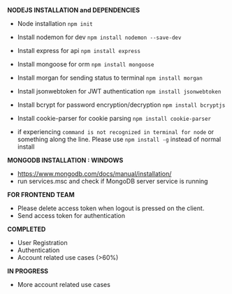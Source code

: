 **NODEJS INSTALLATION and DEPENDENCIES**

- Node installation `npm init`
- Install nodemon for dev `npm install nodemon --save-dev`
- Install express for api `npm install express`
- Install mongoose for orm `npm install mongoose`
- Install morgan for sending status to terminal  `npm install morgan`
- Install jsonwebtoken for JWT authentication `npm install jsonwebtoken`
- Install bcrypt for password encryption/decryption `npm install bcryptjs`
- Install cookie-parser for cookie parsing `npm install cookie-parser`

- if experiencing `command is not recognized in terminal for node` or something along the line. Please use `npm install -g` instead of normal install

**MONGODB INSTALLATION : WINDOWS**

- https://www.mongodb.com/docs/manual/installation/
- run services.msc and check if MongoDB server service is running

**FOR FRONTEND TEAM**

- Please delete access token when logout is pressed on the client.
- Send access token for authentication

**COMPLETED**

- User Registration
- Authentication
- Account related use cases (>60%)

**IN PROGRESS**

- More account related use cases

